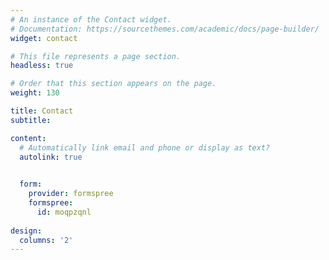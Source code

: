 ```yaml
---
# An instance of the Contact widget.
# Documentation: https://sourcethemes.com/academic/docs/page-builder/
widget: contact

# This file represents a page section.
headless: true

# Order that this section appears on the page.
weight: 130

title: Contact
subtitle:

content:
  # Automatically link email and phone or display as text?
  autolink: true
  

  form:
    provider: formspree
    formspree:
      id: moqpzqnl
  
design:
  columns: '2'
---
```

